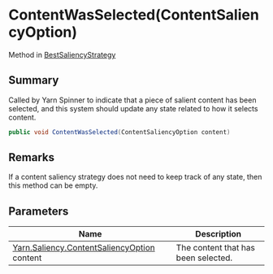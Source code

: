 # ContentWasSelected(ContentSaliencyOption)

Method in [BestSaliencyStrategy](yarn.saliency.bestsaliencystrategy.md)

## Summary

Called by Yarn Spinner to indicate that a piece of salient content has been selected, and this system should update any state related to how it selects content.

```csharp
public void ContentWasSelected(ContentSaliencyOption content)
```

## Remarks

If a content saliency strategy does not need to keep track of any state, then this method can be empty.

## Parameters

| Name                                                                                  | Description                         |
| ------------------------------------------------------------------------------------- | ----------------------------------- |
| [Yarn.Saliency.ContentSaliencyOption](yarn.saliency.contentsaliencyoption.md) content | The content that has been selected. |
